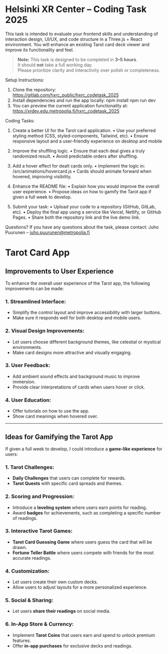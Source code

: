 # Helsinki XR Center – Coding Task 2025

This task is intended to evaluate your frontend skills and understanding of interaction design, UI/UX, and code structure in a Three.js + React environment. 
You will enhance an existing Tarot card deck viewer and improve its functionality and feel. 

> **Note:** This task is designed to be completed in **3–5 hours**.  
> It should **not** take a full working day.  
> Please prioritize clarity and interactivity over polish or completeness.


Setup Instructions:
1. Clone the repository: 
	https://gitlab.com/hxrc_public/hxrc_codetask_2025 
2. Install dependencies and run the app locally:
	npm install
	npm run dev
3. You can preview the current application functionality at:  
	https://xrdev.edu.metropolia.fi/hxrc_codetask_2025 

Coding Tasks:
1. Create a better UI for the Tarot card application.
	• Use your preferred styling method (CSS, styled-components, Tailwind, etc).
	• Ensure responsive layout and a user-friendly experience on 
	desktop and mobile
2. Improve the shuffling logic.
	• Ensure that each deal gives a truly randomized result.
	• Avoid predictable orders after shuffling.

3. Add a hover effect for dealt cards only.
	• Implement the logic in: /src/animations/hovercard.js
	• Cards should animate forward when hovered, improving visibility.

4. Enhance the README file:
	• Explain how you would improve the overall user experience.
	• Propose ideas on how to gamify the Tarot app if given a 
	full week to develop.

5. Submit your task: 
	• Upload your code to a repository (GitHub, GitLab, etc).
	• Deploy the final app using a service like Vercel, Netlify, or GitHub Pages.
	• Share both the repository link and the live demo link. 

Questions? If you have any questions about the task, please contact:
Juho Puurunen – juho.puurunen@metropolia.fi



# Tarot Card App

## Improvements to User Experience

To enhance the overall user experience of the Tarot app, the following improvements can be made:

### 1. Streamlined Interface:
- Simplify the control layout and improve accessibility with larger buttons.  
- Make sure it responds well for both desktop and mobile users.  

### 2. Visual Design Improvements:
- Let users choose different background themes, like celestial or mystical environments.  
- Make card designs more attractive and visually engaging.  

### 3. User Feedback:
- Add ambient sound effects and background music to improve immersion.  
- Provide clear interpretations of cards when users hover or click.  
### 4. User Education:
- Offer tutorials on how to use the app.  
- Show card meanings when hovered over.
---

## Ideas for Gamifying the Tarot App

If given a full week to develop, I could introduce a **game-like experience** for users:

### 1. Tarot Challenges:
- **Daily Challenges** that users can complete for rewards.
- **Tarot Quests** with specific card spreads and themes.

### 2. Scoring and Progression:
- Introduce a **leveling system** where users earn points for reading.  
- Award **badges** for achievements, such as completing a specific number of readings.

### 3. Interactive Tarot Games:
- **Tarot Card Guessing Game** where users guess the card that will be drawn.  
- **Fortune Teller Battle** where users compete with friends for the most accurate readings.

### 4. Customization:
- Let users create their own custom decks.  
- Allow users to adjust layouts for a more personalized experience.

### 5. Social & Sharing:
- Let users **share their readings** on social media.

### 6. In-App Store & Currency:
- Implement **Tarot Coins** that users earn and spend to unlock premium features.  
- Offer **in-app purchases** for exclusive decks and readings.
